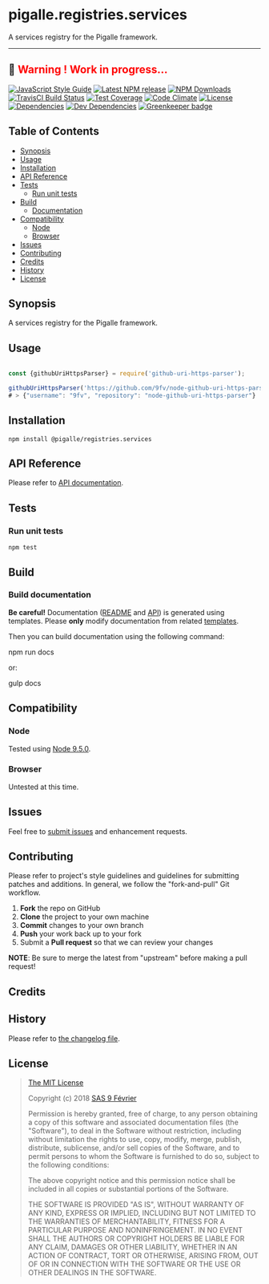 [npm-badge]: https://img.shields.io/npm/v/@pigalle/registries.services.svg
[npm-badge-url]: https://www.npmjs.com/package/@pigalle/registries.services
[npm-downloads-badge]: https://img.shields.io/npm/dt/@pigalle/registries.services.svg
[npm-downloads-url]: https://npmjs.org/package/@pigalle/registries.services
[travis-badge]: https://img.shields.io/travis/pigalle-io/pigalle.registries.services/master.svg?label=TravisCI
[travis-badge-url]: https://travis-ci.org/pigalle-io/pigalle.registries.services
[circle-badge]: https://circleci.com/gh/pigalle-io/pigalle.registries.services/tree/master.svg?style=svg&circle-token=
[circle-badge-url]: https://circleci.com/gh/pigalle-io/pigalle.registries.services/tree/master
[coveralls-badge]: https://coveralls.io/repos/github/pigalle-io/pigalle.registries.services/badge.svg?branch=master
[coveralls-badge-url]: https://coveralls.io/github/pigalle-io/pigalle.registries.services?branch=master
[codeclimate-badge]: https://img.shields.io/codeclimate/github/pigalle-io/pigalle.registries.services.svg
[codeclimate-badge-url]: https://codeclimate.com/github/pigalle-io/pigalle.registries.services
[ember-observer-badge]: http://emberobserver.com/badges/pigalle.registries.services.svg
[ember-observer-badge-url]: http://emberobserver.com/addons/pigalle.registries.services
[license-badge]: https://img.shields.io/npm/l/@pigalle/registries.services.svg
[license-badge-url]: LICENSE.md
[dependencies-badge]: https://img.shields.io/david/pigalle-io/pigalle.registries.services.svg
[dependencies-badge-url]: https://david-dm.org/pigalle-io/pigalle.registries.services
[devDependencies-badge]: https://img.shields.io/david/dev/pigalle-io/pigalle.registries.services.svg
[devDependencies-badge-url]: https://david-dm.org/pigalle-io/pigalle.registries.services#info=devDependencies
[greenkeeper-badge]: https://badges.greenkeeper.io/pigalle-io/pigalle.registries.services.svg
[greenkeeper-badge-url]: https://greenkeeper.io/
[standardjs-badge]: https://img.shields.io/badge/code_style-standard-brightgreen.svg
[standardjs-badge-url]: https://standardjs.com


# pigalle.registries.services

A services registry for the Pigalle framework. 


---
&#x1F34E; <span style="color:red">**__Warning !__ Work in progress...**</span>
---


[![JavaScript Style Guide][standardjs-badge]][standardjs-badge-url]
[![Latest NPM release][npm-badge]][npm-badge-url]
[![NPM Downloads][npm-downloads-badge]][npm-downloads-url]
[![TravisCI Build Status][travis-badge]][travis-badge-url]
[![Test Coverage][coveralls-badge]][coveralls-badge-url]
[![Code Climate][codeclimate-badge]][codeclimate-badge-url]
[![License][license-badge]][license-badge-url]
[![Dependencies][dependencies-badge]][dependencies-badge-url] 
[![Dev Dependencies][devDependencies-badge]][devDependencies-badge-url]
[![Greenkeeper badge][greenkeeper-badge]][greenkeeper-badge-url]

## Table of Contents

* [Synopsis](#synopsis)
* [Usage](#usage)
* [Installation](#installation)
* [API Reference](#api-reference)
* [Tests](#tests)
  * [Run unit tests](#tests_run-unit-tests)
* [Build](#build)
  * [Documentation](#build-documentation)
* [Compatibility](#compatibility)
  * [Node](#compatibility_node)
  * [Browser](#compatibility_browser)
* [Issues](#issues)
* [Contributing](#contributing)
* [Credits](#credits)
* [History](#history)
* [License](#license)

## <a name="synopsis"> Synopsis

A services registry for the Pigalle framework. 

## <a name="usage"> Usage

```javascript

const {githubUriHttpsParser} = require('github-uri-https-parser');

githubUriHttpsParser('https://github.com/9fv/node-github-uri-https-parser');
# > {"username": "9fv", "repository": "node-github-uri-https-parser"}

```

## <a name="installation"> Installation

    npm install @pigalle/registries.services

## <a name="api-reference"> API Reference

Please refer to [API documentation](docs/API.md).

## <a name="test"> Tests

### <a name="tests_run-unit-tests"> Run unit tests

    npm test
    
## <a name="build"> Build

### <a name="build-documentation"> Build documentation

**Be careful!** Documentation ([README](README.md) and [API](docs/API.md)) is generated using templates. Please **only** modify documentation from related [templates](./.templates).

Then you can build documentation using the following command:

   npm run docs
   
or:

   gulp docs


## <a name="compatibility"> Compatibility

### <a name="compatibility_node"> Node

Tested using [Node 9.5.0](https://nodejs.org/dist/v9.5.0/docs/api/).

### <a name="compatibility_browser"> Browser

Untested at this time.

## <a name="issues"> Issues

Feel free to [submit issues](https://github.com/pigalle-io/pigalle.registries.services/issues) and enhancement requests.

## <a name="contributing"> Contributing

Please refer to project's style guidelines and guidelines for submitting patches and additions. In general, we follow the "fork-and-pull" Git workflow.

 1. **Fork** the repo on GitHub
 2. **Clone** the project to your own machine
 3. **Commit** changes to your own branch
 4. **Push** your work back up to your fork
 5. Submit a **Pull request** so that we can review your changes

**NOTE**: Be sure to merge the latest from "upstream" before making a pull request!

## <a name="credits"> Credits


## <a name="history"> History

Please refer to [the changelog file](docs/CHANGELOG.md).

## <a name="license"> License

>
> [The MIT License](https://opensource.org/licenses/MIT)
>
> Copyright (c) 2018 [SAS 9 Février](https://9fevrier.com/)
>
> Permission is hereby granted, free of charge, to any person obtaining a copy
> of this software and associated documentation files (the "Software"), to deal
> in the Software without restriction, including without limitation the rights
> to use, copy, modify, merge, publish, distribute, sublicense, and/or sell
> copies of the Software, and to permit persons to whom the Software is
> furnished to do so, subject to the following conditions:
>
> The above copyright notice and this permission notice shall be included in all
> copies or substantial portions of the Software.
>
> THE SOFTWARE IS PROVIDED "AS IS", WITHOUT WARRANTY OF ANY KIND, EXPRESS OR
> IMPLIED, INCLUDING BUT NOT LIMITED TO THE WARRANTIES OF MERCHANTABILITY,
> FITNESS FOR A PARTICULAR PURPOSE AND NONINFRINGEMENT. IN NO EVENT SHALL THE
>AUTHORS OR COPYRIGHT HOLDERS BE LIABLE FOR ANY CLAIM, DAMAGES OR OTHER
> LIABILITY, WHETHER IN AN ACTION OF CONTRACT, TORT OR OTHERWISE, ARISING FROM,
> OUT OF OR IN CONNECTION WITH THE SOFTWARE OR THE USE OR OTHER DEALINGS IN THE
> SOFTWARE.
>
